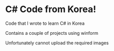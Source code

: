 <html>
  <h1>C# Code from Korea!</h1>
  <p>Code that I wrote to learn C# in Korea</p>
  <p>Contains a couple of projects using winform</p>
  <p>Unfortunately cannot upload the required images</p>
</html>
